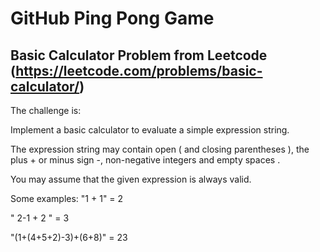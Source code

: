 # GitHub Ping Pong Game

## Basic Calculator Problem from Leetcode (https://leetcode.com/problems/basic-calculator/)

The challenge is: 

Implement a basic calculator to evaluate a simple expression string.

The expression string may contain open ( and closing parentheses ), the plus + or minus sign -, non-negative integers and empty spaces .

You may assume that the given expression is always valid.

Some examples:
"1 + 1" = 2

" 2-1 + 2 " = 3

"(1+(4+5+2)-3)+(6+8)" = 23


